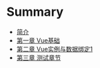 # Summary

* [简介](README.md)
* [第一章 Vue基础](Chapter1/section1.MD)
* [第二章 Vue实例与数据绑定1](Chapter2/section1.MD)
* [第三章 测试章节](README.MD)

